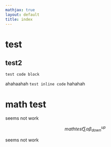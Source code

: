 ```yaml
---
mathjax: true
layout: default
title: index
---
```


# test

## test2

```
test code block
```

ahahaahah  `test inline code` hahahah

# math test
seems not work 

$$ math test \sum \alpha \beta_{down}^{up} $$


seems not work
